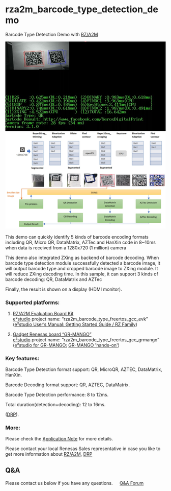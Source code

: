 ﻿# rza2m_barcode_type_detection_demo

Barcode Type Detection Demo with [RZ/A2M](https://www.renesas.com/eu/en/products/microcontrollers-microprocessors/rz-cortex-a-mpus/rza2m-high-speed-embedded-ai-based-image-processing-microprocessors-dynamically-reconfigurable-processor)  

<p align="center"> 
	<img src="https://github.com/renesas-rz/rza2m_barcode_type_detection_demo/blob/master/barcode_type_detection_demo.jpg" alt="">
	<img src="https://github.com/renesas-rz/rza2m_barcode_type_detection_demo/blob/master/barcode_type_detection_concept.jpg" alt="">
</p>

This demo can quickly identify 5 kinds of barcode encoding formats including QR, Micro QR, DataMatrix, AZTec and HanXin code in 8~10ms when data is received from a 1280x720 (1 million) camera 

This demo also integrated ZXing as backend of barcode decoding. When barcode type detection module successfully detected a barcode image, it will output barcode type and cropped barcode image to ZXing module. It will reduce ZXing decoding time. In this sample, it can support 3 kinds of barcode decoding: QR, DataMatrix and AZTec

Finally, the result is shown on a display (HDMI monitor).


### Supported platforms:

1. [RZ/A2M Evaluation Board Kit](https://www.renesas.com/eu/en/products/microcontrollers-microprocessors/rz-cortex-a-mpus/rza2m-evaluation-kit-rza2m-evaluation-kit)  
   [e²studio](https://www.renesas.com/eu/en/software-tool/e-studio) project name: “rza2m_barcode_type_freertos_gcc_evk”  
   ([e²studio User’s Manual: Getting Started Guide / RZ Family](https://www.renesas.com/eu/en/document/mat/e-studio-integrated-development-environment-users-manual-getting-started-renesas-mcu-rz-family?language=en&r=488826))

2. [Gadget Renesas board “GR-MANGO”](https://www.renesas.com/eu/en/products/gadget-renesas/boards/gr-mango)  
   [e²studio](https://www.renesas.com/eu/en/software-tool/e-studio) project name: “rza2m_barcode_type_freertos_gcc_grmango”  
   ([e²studio for GR-MANGO](https://github.com/renesas-rz/rza2m_barcode_type_detection_demo/blob/master/rza2m_barcode_type_freertos_gcc_grmango/doc/EPSD-IMB-20-0107-02_RZA2M_SoftwarePackage_for_GR-MANGO_Development_Environment_Construction.pdf); [GR-MANGO 'hands-on'](https://github.com/renesas-rz/rza2m_barcode_type_detection_demo/blob/master/rza2m_barcode_type_freertos_gcc_grmango/doc/EPSD-IMB-20-0106-01_RZA2M_SoftwarePackage_for_GR-MANGO_Hands_on_Training.pdf))


### Key features:

Barcode Type Detection format support: QR, MicroQR, AZTEC, DataMatrix, HanXin.

Barcode Decoding format support: QR, AZTEC, DataMatrix.

Barcode Type Detection performance: 8 to 12ms.

Total duration(detection+decoding): 12 to 16ms.

([DRP](https://www.renesas.com/eu/en/application/technologies/drp)).



### More:

Please check the 
[Application Note](https://github.com/renesas-rz/rza2m_barcode_type_detection_demo/blob/master/rza2m_barcode_type_freertos_gcc_evk/doc/RZA2M_Barcode_Type_Detection_demo_ApplicationNote_20210816.pdf)
for more details.

Please contact your local Renesas Sales representative in case you like to get more information about [RZ/A2M](https://www.renesas.com/eu/en/products/microcontrollers-microprocessors/rz-cortex-a-mpus/rza2m-high-speed-embedded-ai-based-image-processing-microprocessors-dynamically-reconfigurable-processor), [DRP](https://www.renesas.com/eu/en/application/technologies/drp)

## Q&A
Please contact us below if you have any questions.　
&nbsp;[Q&A Forum](https://renesasrulz.com/rz/rz-a2m-drp/f/rz-a2m-and-drp-forum)  

